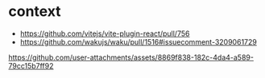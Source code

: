 # context

- https://github.com/vitejs/vite-plugin-react/pull/756
- https://github.com/wakujs/waku/pull/1516#issuecomment-3209061729

https://github.com/user-attachments/assets/8869f838-182c-4da4-a589-79cc15b7ff92
